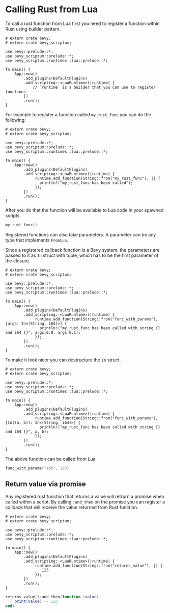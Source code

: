 # Calling Rust from Lua

To call a rust function from Lua first you need to register a function
within Rust using builder pattern.

```rust,no_run
# extern crate bevy;
# extern crate bevy_scriptum;

use bevy::prelude::*;
use bevy_scriptum::prelude::*;
use bevy_scriptum::runtimes::lua::prelude::*;

fn main() {
    App::new()
        .add_plugins(DefaultPlugins)
        .add_scripting::<LuaRuntime>(|runtime| {
            // `runtime` is a builder that you can use to register functions
        })
        .run();
}
```

For example to register a function called `my_rust_func` you can do the following:

```rust,no_run
# extern crate bevy;
# extern crate bevy_scriptum;

use bevy::prelude::*;
use bevy_scriptum::prelude::*;
use bevy_scriptum::runtimes::lua::prelude::*;

fn main() {
    App::new()
        .add_plugins(DefaultPlugins)
        .add_scripting::<LuaRuntime>(|runtime| {
             runtime.add_function(String::from("my_rust_func"), || {
               println!("my_rust_func has been called");
             });
        })
        .run();
}
```

After you do that the function will be available to Lua code in your spawned scripts.

```lua
my_rust_func()
```

Registered functions can also take parameters. A parameter can be any type
that implements `FromLua`.

Since a registered callback function is a Bevy system, the parameters are passed
to it as `In` struct with tuple, which has to be the first parameter of the closure.

```rust,no_run
# extern crate bevy;
# extern crate bevy_scriptum;

use bevy::prelude::*;
use bevy_scriptum::prelude::*;
use bevy_scriptum::runtimes::lua::prelude::*;

fn main() {
    App::new()
        .add_plugins(DefaultPlugins)
        .add_scripting::<LuaRuntime>(|runtime| {
             runtime.add_function(String::from("func_with_params"), |args: In<(String, i64)>| {
               println!("my_rust_func has been called with string {} and i64 {}", args.0.0, args.0.1);
             });
        })
        .run();
}
```

To make it look nicer you can destructure the `In` struct.

```rust,no_run
# extern crate bevy;
# extern crate bevy_scriptum;

use bevy::prelude::*;
use bevy_scriptum::prelude::*;
use bevy_scriptum::runtimes::lua::prelude::*;

fn main() {
    App::new()
        .add_plugins(DefaultPlugins)
        .add_scripting::<LuaRuntime>(|runtime| {
             runtime.add_function(String::from("func_with_params"), |In((a, b)): In<(String, i64)>| {
               println!("my_rust_func has been called with string {} and i64 {}", a, b);
             });
        })
        .run();
}
```

The above function can be called from Lua

```lua
func_with_params("abc", 123)
```

## Return value via promise

Any registered rust function that returns a value will retrurn a promise when
called within a script. By calling `:and_then` on the promise you can register
a callback that will receive the value returned from Rust function.

```rust,no_run
# extern crate bevy;
# extern crate bevy_scriptum;

use bevy::prelude::*;
use bevy_scriptum::prelude::*;
use bevy_scriptum::runtimes::lua::prelude::*;

fn main() {
    App::new()
        .add_plugins(DefaultPlugins)
        .add_scripting::<LuaRuntime>(|runtime| {
             runtime.add_function(String::from("returns_value"), || {
                123
             });
        })
        .run();
}
```

```lua
returns_value():and_then(function (value)
    print(value) -- 123
end)
```
